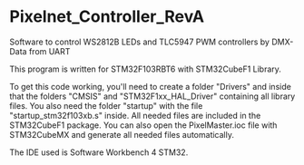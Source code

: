 # Pixelnet_Controller_RevA
Software to control WS2812B LEDs and TLC5947 PWM controllers by DMX-Data from UART

This program is written for STM32F103RBT6 with STM32CubeF1 Library.

To get this code working, you'll need to create a folder "Drivers" and inside that the folders "CMSIS" and "STM32F1xx_HAL_Driver" containing all library files.
You also need the folder "startup" with the file "startup_stm32f103xb.s" inside.
All needed files are included in the STM32CubeF1 package. 
You can also open the PixelMaster.ioc file with STM32CubeMX and generate all needed files automatically.

The IDE used is Software Workbench 4 STM32.